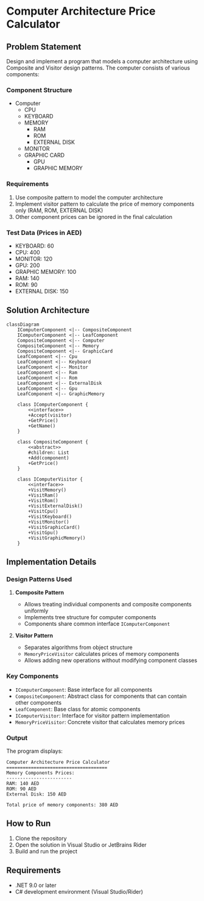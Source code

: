 # Computer Architecture Price Calculator

## Problem Statement
Design and implement a program that models a computer architecture using Composite and Visitor design patterns. The computer consists of various components:

### Component Structure
- Computer
  - CPU
  - KEYBOARD
  - MEMORY
    - RAM
    - ROM
    - EXTERNAL DISK
  - MONITOR
  - GRAPHIC CARD
    - GPU
    - GRAPHIC MEMORY

### Requirements
1. Use composite pattern to model the computer architecture
2. Implement visitor pattern to calculate the price of memory components only (RAM, ROM, EXTERNAL DISK)
3. Other component prices can be ignored in the final calculation

### Test Data (Prices in AED)
- KEYBOARD: 60
- CPU: 400
- MONITOR: 120
- GPU: 200
- GRAPHIC MEMORY: 100
- RAM: 140
- ROM: 90
- EXTERNAL DISK: 150

## Solution Architecture

```mermaid
classDiagram
    IComputerComponent <|-- CompositeComponent
    IComputerComponent <|-- LeafComponent
    CompositeComponent <|-- Computer
    CompositeComponent <|-- Memory
    CompositeComponent <|-- GraphicCard
    LeafComponent <|-- Cpu
    LeafComponent <|-- Keyboard
    LeafComponent <|-- Monitor
    LeafComponent <|-- Ram
    LeafComponent <|-- Rom
    LeafComponent <|-- ExternalDisk
    LeafComponent <|-- Gpu
    LeafComponent <|-- GraphicMemory
    
    class IComputerComponent {
        <<interface>>
        +Accept(visitor)
        +GetPrice()
        +GetName()
    }
    
    class CompositeComponent {
        <<abstract>>
        #children: List
        +Add(component)
        +GetPrice()
    }
    
    class IComputerVisitor {
        <<interface>>
        +VisitMemory()
        +VisitRam()
        +VisitRom()
        +VisitExternalDisk()
        +VisitCpu()
        +VisitKeyboard()
        +VisitMonitor()
        +VisitGraphicCard()
        +VisitGpu()
        +VisitGraphicMemory()
    }
```

## Implementation Details

### Design Patterns Used
1. **Composite Pattern**
   - Allows treating individual components and composite components uniformly
   - Implements tree structure for computer components
   - Components share common interface `IComputerComponent`

2. **Visitor Pattern**
   - Separates algorithms from object structure
   - `MemoryPriceVisitor` calculates prices of memory components
   - Allows adding new operations without modifying component classes

### Key Components
- `IComputerComponent`: Base interface for all components
- `CompositeComponent`: Abstract class for components that can contain other components
- `LeafComponent`: Base class for atomic components
- `IComputerVisitor`: Interface for visitor pattern implementation
- `MemoryPriceVisitor`: Concrete visitor that calculates memory prices

### Output
The program displays:
```
Computer Architecture Price Calculator
=====================================
Memory Components Prices:
------------------------
RAM: 140 AED
ROM: 90 AED
External Disk: 150 AED

Total price of memory components: 380 AED
```

## How to Run
1. Clone the repository
2. Open the solution in Visual Studio or JetBrains Rider
3. Build and run the project

## Requirements
- .NET 9.0 or later
- C# development environment (Visual Studio/Rider)
